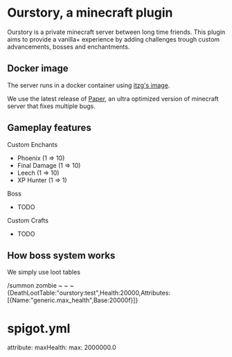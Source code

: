 # Ourstory, a minecraft plugin

Ourstory is a private minecraft server between long time friends. This plugin aims to provide a vanilla+ experience by adding challenges trough custom advancements, bosses and enchantments.

## Docker image

The server runs in a docker container using [itzg's image](https://github.com/itzg/docker-minecraft-server).

We use the latest release of [Paper](https://papermc.io/), an ultra optimized version of minecraft server that fixes multiple bugs.

## Gameplay features

Custom Enchants
  - Phoenix (1 => 10)
  - Final Damage (1 => 10)
  - Leech (1 => 10)
  - XP Hunter (1 => 1)

Boss
  - TODO

Custom Crafts
  - TODO


## How boss system works

We simply use loot tables

/summon zombie ~ ~ ~ {DeathLootTable:"ourstory:test",Health:20000,Attributes:[{Name:"generic.max_health",Base:20000f}]}

# spigot.yml
  attribute:
    maxHealth:
      max: 2000000.0